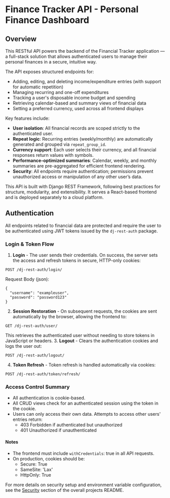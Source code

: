 # Finance Tracker API - Personal Finance Dashboard
## Overview
This RESTful API powers the backend of the Financial Tracker application — a full-stack solution that allows authenticated users to manage their personal finances in a secure, intuitive way.

The API exposes structured endpoints for:
- Adding, editing, and deleting income/expenditure entries (with support for automatic repetition)
- Managing recurring and one-off expenditures
- Tracking a user's disposable income budget and spending
- Retrieving calendar-based and summary views of financial data
- Setting a preferred currency, used across all frontend displays

Key features include:
- **User isolation**: All financial records are scoped strictly to the authenticated user.
- **Repeat logic**: Recurring entries (weekly/monthly) are automatically generated and grouped via `repeat_group_id`.
- **Currency support**: Each user selects their currency, and all financial responses return values with symbols.
- **Performance-optimized summaries**: Calendar, weekly, and monthly summaries are pre-aggregated for efficient frontend rendering.
- **Security**: All endpoints require authentication; permissions prevent unauthorized access or manipulation of any other user’s data.

This API is built with Django REST Framework, following best practices for structure, modularity, and extensibility. It serves a React-based frontend and is deployed separately to a cloud platform.

## Authentication
All endpoints related to financial data are protected and require the user to be authenticated using JWT tokens issued by the `dj-rest-auth` package.

### Login & Token Flow
1. **Login** - The user sends their credentials. On success, the server sets the access and refresh tokens in secure, HTTP-only cookies:
```
POST /dj-rest-auth/login/
```
Request Body (json):
```
{
  "username": "exampleuser",
  "password": "password123"
}
```
2. **Session Restoration** - On subsequent requests, the cookies are sent automatically by the browser, allowing the frontend to:
```
GET /dj-rest-auth/user/
```
This retrieves the authenticated user without needing to store tokens in JavaScript or headers.
3. **Logout** - Clears the authentication cookies and logs the user out:
```
POST /dj-rest-auth/logout/
```
4. **Token Refresh** - Token refresh is handled automatically via cookies:
```
POST /dj-rest-auth/token/refresh/
```

###  Access Control Summary
- All authentication is cookie-based.
- All CRUD views check for an authenticated session using the token in the cookie.
- Users can only access their own data. Attempts to access other users' entries return:
  - 403 Forbidden if authenticated but unauthorized
  - 401 Unauthorized if unauthenticated

#### Notes
- The frontend must include `withCredentials`: true in all API requests.
- On production, cookies should be:
  - Secure: True
  - SameSite: 'Lax'
  - HttpOnly: True 

For more details on security setup and environment variable configuration, see the [Security](https://github.com/SemMTM/sems-financial-tracker?tab=readme-ov-file#security) section of the overall projects README.